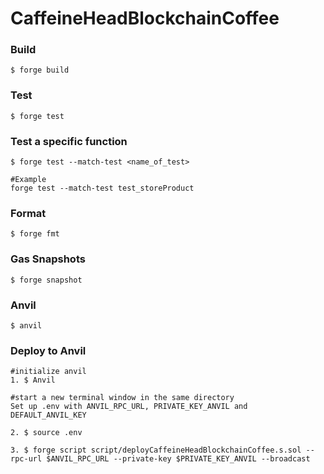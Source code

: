 # CaffeineHeadBlockchainCoffee

### Build

```shell
$ forge build
```

### Test

```shell
$ forge test
```

### Test a specific function
```shell
$ forge test --match-test <name_of_test>

#Example
forge test --match-test test_storeProduct
```

### Format

```shell
$ forge fmt
```

### Gas Snapshots

```shell
$ forge snapshot
```

### Anvil

```shell
$ anvil
```

### Deploy to Anvil
```shell
#initialize anvil
1. $ Anvil

#start a new terminal window in the same directory 
Set up .env with ANVIL_RPC_URL, PRIVATE_KEY_ANVIL and DEFAULT_ANVIL_KEY

2. $ source .env

3. $ forge script script/deployCaffeineHeadBlockchainCoffee.s.sol --rpc-url $ANVIL_RPC_URL --private-key $PRIVATE_KEY_ANVIL --broadcast
```

